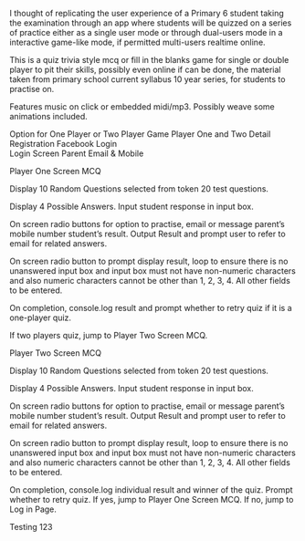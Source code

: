 I thought of replicating the user experience of a Primary 6 student taking the examination through an app where students will be quizzed on a series of practice either as a single user mode or through dual-users mode in a interactive game-like mode, if permitted multi-users realtime online.

This is a quiz trivia style mcq or fill in the blanks game for single or double player to pit their skills, possibly even online if can be done, the material taken from primary school current syllabus 10 year series, for students to practise on.

Features music on click or embedded midi/mp3.
Possibly weave some animations included.

Option for One Player or Two Player Game
Player One and Two Detail Registration
Facebook Login  
Login Screen
Parent Email & Mobile

Player One Screen MCQ

Display 10 Random Questions selected from token 20 test questions.

Display 4 Possible Answers.  Input student response in input box.

On screen radio buttons for option to practise, email or message parent’s mobile number student’s result.
Output Result and prompt user to refer to email for related answers.   

On screen radio button to prompt display result, loop to ensure there is no unanswered input box and input box must not have non-numeric characters and also numeric characters cannot be other than 1, 2, 3, 4.  All other fields to be entered.

On completion, console.log result and prompt whether to retry quiz if it is a one-player quiz.

If two players quiz, jump to Player Two Screen MCQ.


Player Two Screen MCQ

Display 10 Random Questions selected from token 20 test questions.

Display 4 Possible Answers.  Input student response in input box.

On screen radio buttons for option to practise, email or message parent’s mobile number student’s result.
Output Result and prompt user to refer to email for related answers.   

On screen radio button to prompt display result, loop to ensure there is no unanswered input box and input box must not have non-numeric characters and also numeric characters cannot be other than 1, 2, 3, 4.  All other fields to be entered.

On completion, console.log individual result and winner of the quiz.  Prompt whether to retry quiz.  If yes, jump to Player One Screen MCQ.  If no, jump to Log in Page.

Testing 123
